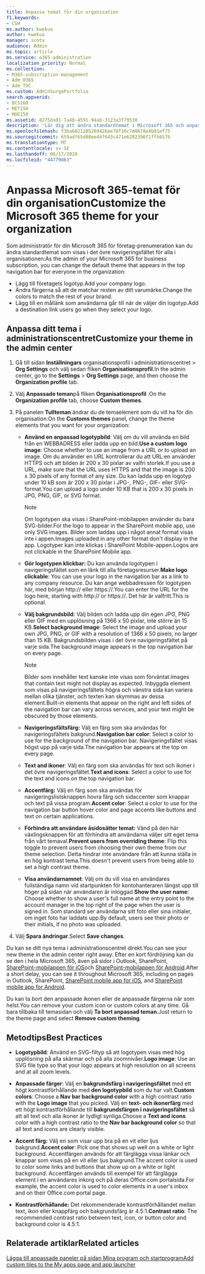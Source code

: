 ```yaml
---
title: Anpassa temat för din organisation
f1.keywords:
- CSH
ms.author: kwekua
author: kwekua
manager: scotv
audience: Admin
ms.topic: article
ms.service: o365-administration
localization_priority: Normal
ms.collection:
- M365-subscription-management
- Adm_O365
- Adm_TOC
ms.custom: AdminSurgePortfolio
search.appverid:
- BCS160
- MET150
- MOE150
ms.assetid: 8275da91-7a48-4591-94ab-3123a3f79530
description: 'Lär dig att ändra standardtemat i Microsoft 365 och anpassa det så att det matchar företagets logotyp eller färg. '
ms.openlocfilehash: f3ba6021205289426ee78f16c7d0678e4b81ef75
ms.sourcegitcommit: 659adf65d88ee44f643c471e6202396f1ffb6576
ms.translationtype: MT
ms.contentlocale: sv-SE
ms.lasthandoff: 06/17/2020
ms.locfileid: "44779863"
---
```

# <a name="customize-the-microsoft-365-theme-for-your-organization"></a><span data-ttu-id="596d7-103">Anpassa Microsoft 365-temat för din organisation</span><span class="sxs-lookup"><span data-stu-id="596d7-103">Customize the Microsoft 365 theme for your organization</span></span>

<span data-ttu-id="596d7-104">Som administratör för din Microsoft 365 för företag-prenumeration kan du ändra standardtemat som visas i det övre navigeringsfältet för alla i organisationen:</span><span class="sxs-lookup"><span data-stu-id="596d7-104">As the admin of your Microsoft 365 for business subscription, you can change the default theme that appears in the top navigation bar for everyone in the organization:</span></span> 

- <span data-ttu-id="596d7-105">Lägg till företagets logotyp.</span><span class="sxs-lookup"><span data-stu-id="596d7-105">Add your company logo.</span></span>
- <span data-ttu-id="596d7-106">Ändra färgerna så att de matchar resten av ditt varumärke.</span><span class="sxs-lookup"><span data-stu-id="596d7-106">Change the colors to match the rest of your brand.</span></span> 
- <span data-ttu-id="596d7-107">Lägg till en mållänk som användarna går till när de väljer din logotyp.</span><span class="sxs-lookup"><span data-stu-id="596d7-107">Add a destination link users go when they select your logo.</span></span> 
  
## <a name="customize-your-theme-in-the-admin-center"></a><span data-ttu-id="596d7-108">Anpassa ditt tema i administrationscentret</span><span class="sxs-lookup"><span data-stu-id="596d7-108">Customize your theme in the admin center</span></span>

1. <span data-ttu-id="596d7-109">Gå till sidan **Inställningars** organisationsprofil i administrationscentret \> **Org Settings** och välj sedan fliken **Organisationsprofil.**</span><span class="sxs-lookup"><span data-stu-id="596d7-109">In the admin center, go to the **Settings** \> **Org Settings** page, and then choose the **Organization profile** tab.</span></span>

2. <span data-ttu-id="596d7-110">Välj **Anpassade teman**på fliken **Organisationsprofil** .</span><span class="sxs-lookup"><span data-stu-id="596d7-110">On the **Organization profile** tab, choose **Custom themes**.</span></span>

3. <span data-ttu-id="596d7-111">På panelen **Tullteman** ändrar du de temaelement som du vill ha för din organisation:</span><span class="sxs-lookup"><span data-stu-id="596d7-111">On the **Customs themes** panel, change the theme elements that you want for your organization:</span></span>
    
    - <span data-ttu-id="596d7-112">**Använd en anpassad logotypbild**: Välj om du vill använda en bild från en WEBBADRESS eller ladda upp en bild.</span><span class="sxs-lookup"><span data-stu-id="596d7-112">**Use a custom logo image**: Choose whether to use an image from a URL or to upload an image.</span></span> <span data-ttu-id="596d7-113">Om du använder en URL kontrollerar du att URL:en använder HTTPS och att bilden är 200 x 30 pixlar av valfri storlek.</span><span class="sxs-lookup"><span data-stu-id="596d7-113">If you use a URL, make sure that the URL uses HTTPS and that the image is 200 x 30 pixels of any format of any size.</span></span> <span data-ttu-id="596d7-114">Du kan ladda upp en logotyp under 10 kB som är 200 x 30 pixlar i JPG-, PNG-, GIF- eller SVG-format.</span><span class="sxs-lookup"><span data-stu-id="596d7-114">You can upload a logo under 10 KB that is 200 x 30 pixels in JPG, PNG, GIF, or SVG format.</span></span>

      > [!NOTE]
      > <span data-ttu-id="596d7-115">Om logotypen ska visas i SharePoint-mobilappen använder du bara SVG-bilder.</span><span class="sxs-lookup"><span data-stu-id="596d7-115">For the logo to appear in the SharePoint mobile app, use only SVG images.</span></span> <span data-ttu-id="596d7-116">Bilder som laddas upp i något annat format visas inte i appen.</span><span class="sxs-lookup"><span data-stu-id="596d7-116">Images uploaded in any other format don't display in the app.</span></span> <span data-ttu-id="596d7-117">Logotyper kan inte klickas i SharePoint Mobile-appen.</span><span class="sxs-lookup"><span data-stu-id="596d7-117">Logos are not clickable in the SharePoint Mobile app.</span></span>

    - <span data-ttu-id="596d7-118">**Gör logotypen klickbar:** Du kan använda logotypen i navigeringsfältet som en länk till alla företagsresurser.</span><span class="sxs-lookup"><span data-stu-id="596d7-118">**Make logo clickable**: You can use your logo in the navigation bar as a link to any company resource.</span></span> <span data-ttu-id="596d7-119">Du kan ange webbadressen för logotypen här, med början http:// eller https://.</span><span class="sxs-lookup"><span data-stu-id="596d7-119">You can enter the URL for the logo here, starting with http:// or https://.</span></span> <span data-ttu-id="596d7-120">Det här är valfritt.</span><span class="sxs-lookup"><span data-stu-id="596d7-120">This is optional.</span></span>

    - <span data-ttu-id="596d7-121">**Välj bakgrundsbild:** Välj bilden och ladda upp din egen JPG, PNG eller GIF med en upplösning på 1366 x 50 pixlar, inte större än 15 KB.</span><span class="sxs-lookup"><span data-stu-id="596d7-121">**Select background image**: Select the image and upload your own JPG, PNG, or GIF with a resolution of 1366 x 50 pixels, no larger than 15 KB.</span></span> <span data-ttu-id="596d7-122">Bakgrundsbilden visas i det övre navigeringsfältet på varje sida.</span><span class="sxs-lookup"><span data-stu-id="596d7-122">The background image appears in the top navigation bar on every page.</span></span>

      > [!NOTE]
      > <span data-ttu-id="596d7-123">Bilder som innehåller text kanske inte visas som förväntat.</span><span class="sxs-lookup"><span data-stu-id="596d7-123">Images that contain text might not display as expected.</span></span> <span data-ttu-id="596d7-124">Inbyggda element som visas på navigeringsfältets högra och vänstra sida kan variera mellan olika tjänster, och texten kan skymmas av dessa element.</span><span class="sxs-lookup"><span data-stu-id="596d7-124">Built-in elements that appear on the right and left sides of the navigation bar can vary across services, and your text might be obscured by those elements.</span></span> 

    - <span data-ttu-id="596d7-125">**Navigeringsfältsfärg:** Välj en färg som ska användas för navigeringsfältets bakgrund.</span><span class="sxs-lookup"><span data-stu-id="596d7-125">**Navigation bar color**: Select a color to use for the background of the navigation bar.</span></span> <span data-ttu-id="596d7-126">Navigeringsfältet visas högst upp på varje sida.</span><span class="sxs-lookup"><span data-stu-id="596d7-126">The navigation bar appears at the top on every page.</span></span>

    - <span data-ttu-id="596d7-127">**Text and ikoner**: Välj en färg som ska användas för text och ikoner i det övre navigeringsfältet.</span><span class="sxs-lookup"><span data-stu-id="596d7-127">**Text and icons**: Select a color to use for the text and icons on the top navigation bar.</span></span>

    - <span data-ttu-id="596d7-128">**Accentfärg:** Välj en färg som ska användas för navigeringslistsknappen hovra färg och sidaccenter som knappar och text på vissa program.</span><span class="sxs-lookup"><span data-stu-id="596d7-128">**Accent color**: Select a color to use for the navigation bar button hover color and page accents like buttons and text on certain applications.</span></span>

    - <span data-ttu-id="596d7-129">**Förhindra att användare åsidosätter temat:** Vänd på den här växlingsknappen för att förhindra att användarna väljer sitt eget tema från vårt temaval.</span><span class="sxs-lookup"><span data-stu-id="596d7-129">**Prevent users from overriding theme**: Flip this toggle to prevent users from choosing their own theme from our theme selection.</span></span> <span data-ttu-id="596d7-130">Detta hindrar inte användare från att kunna ställa in en hög kontrast tema.</span><span class="sxs-lookup"><span data-stu-id="596d7-130">This doesn't prevent users from being able to set a high contrast theme.</span></span>

    - <span data-ttu-id="596d7-131">**Visa användarnamnet**: Välj om du vill visa en användares fullständiga namn vid startpunkten för kontohanteraren längst upp till höger på sidan när användaren är inloggad.</span><span class="sxs-lookup"><span data-stu-id="596d7-131">**Show the user name**: Choose whether to show a user's full name at the entry point to the account manager in the top right of the page when the user is signed in.</span></span> <span data-ttu-id="596d7-132">Som standard ser användarna sitt foto eller sina initialer, om inget foto har laddats upp.</span><span class="sxs-lookup"><span data-stu-id="596d7-132">By default, users see their photo or their initials, if no photo was uploaded.</span></span>
    
4. <span data-ttu-id="596d7-133">Välj **Spara ändringar**.</span><span class="sxs-lookup"><span data-stu-id="596d7-133">Select **Save changes**.</span></span>
    
<span data-ttu-id="596d7-134">Du kan se ditt nya tema i administrationscentret direkt.</span><span class="sxs-lookup"><span data-stu-id="596d7-134">You can see your new theme in the admin center right away.</span></span> <span data-ttu-id="596d7-135">Efter en kort fördröjning kan du se den i hela Microsoft 365, även på sidor i Outlook, SharePoint, [SharePoint-mobilappen för iOS](https://support.microsoft.com/office/339402ce-16bb-4c97-9475-0c5375ccef7a)och [SharePoint-mobilappen för Android](https://support.microsoft.com/office/d875654b-fb0a-4dbe-a17a-a676cf936284).</span><span class="sxs-lookup"><span data-stu-id="596d7-135">After a short delay, you can see it throughout Microsoft 365, including on pages in Outlook, SharePoint, [SharePoint mobile app for iOS](https://support.microsoft.com/office/339402ce-16bb-4c97-9475-0c5375ccef7a), and [SharePoint mobile app for Android](https://support.microsoft.com/office/d875654b-fb0a-4dbe-a17a-a676cf936284).</span></span>

<span data-ttu-id="596d7-136">Du kan ta bort den anpassade ikonen eller de anpassade färgerna när som helst.</span><span class="sxs-lookup"><span data-stu-id="596d7-136">You can remove your custom icon or custom colors at any time.</span></span> <span data-ttu-id="596d7-137">Gå bara tillbaka till temasidan och välj **Ta bort anpassad teman**.</span><span class="sxs-lookup"><span data-stu-id="596d7-137">Just return to the theme page and select **Remove custom theming**.</span></span>
  
## <a name="best-practices"></a><span data-ttu-id="596d7-138">Metodtips</span><span class="sxs-lookup"><span data-stu-id="596d7-138">Best Practices</span></span>

- <span data-ttu-id="596d7-139">**Logotypbild**: Använd en SVG-filtyp så att logotypen visas med hög upplösning på alla skärmar och på alla zoomnivåer.</span><span class="sxs-lookup"><span data-stu-id="596d7-139">**Logo image**: Use an SVG file type so that your logo appears at high resolution on all screens and at all zoom levels.</span></span>

- <span data-ttu-id="596d7-140">**Anpassade färger**: Välj en **bakgrundsfärg i navigeringsfältet** med ett högt kontrastförhållande med **den logotypbild** som du har valt.</span><span class="sxs-lookup"><span data-stu-id="596d7-140">**Custom colors**: Choose a **Nav bar background color** with a high contrast ratio with the **Logo image** that you picked.</span></span> <span data-ttu-id="596d7-141">Välj en **text- och ikonerfärg** med ett högt kontrastförhållande till **bakgrundsfärgen i navigeringsfältet** så att all text och alla ikoner är tydligt synliga.</span><span class="sxs-lookup"><span data-stu-id="596d7-141">Choose a **Text and icons** color with a high contrast ratio to the **Nav bar background color** so that all text and icons are clearly visible.</span></span>

- <span data-ttu-id="596d7-142">**Accent färg:** Välj en som visar upp bra på en vit eller ljus bakgrund.</span><span class="sxs-lookup"><span data-stu-id="596d7-142">**Accent color**: Pick one that shows up well on a white or light background.</span></span> <span data-ttu-id="596d7-143">Accentfärgen används för att färglägga vissa länkar och knappar som visas på en vit eller ljus bakgrund.</span><span class="sxs-lookup"><span data-stu-id="596d7-143">The accent color is used to color some links and buttons that show up on a white or light background.</span></span> <span data-ttu-id="596d7-144">Accentfärgen används till exempel för att färglägga element i en användares inkorg och på deras Office.com portalsida.</span><span class="sxs-lookup"><span data-stu-id="596d7-144">For example, the accent color is used to color elements in a user's inbox and on their Office.com portal page.</span></span> 
  
- <span data-ttu-id="596d7-145">**Kontrastförhållande:** Det rekommenderade kontrastförhållandet mellan text, ikon eller knappfärg och bakgrundsfärg är 4.5:1.</span><span class="sxs-lookup"><span data-stu-id="596d7-145">**Contrast ratio**: The recommended contrast ratio between text, icon, or button color and background color is 4.5:1.</span></span>
  
## <a name="related-articles"></a><span data-ttu-id="596d7-146">Relaterade artiklar</span><span class="sxs-lookup"><span data-stu-id="596d7-146">Related articles</span></span>

[<span data-ttu-id="596d7-147">Lägga till anpassade paneler på sidan Mina program och startprogram</span><span class="sxs-lookup"><span data-stu-id="596d7-147">Add custom tiles to the My apps page and app launcher</span></span>](../manage/customize-the-app-launcher.md)
  
  
